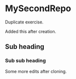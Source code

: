 # MySecondRepo
Duplicate exercise.





Added this after creation.

## Sub heading
### Sub sub heading

Some more edits after cloning.